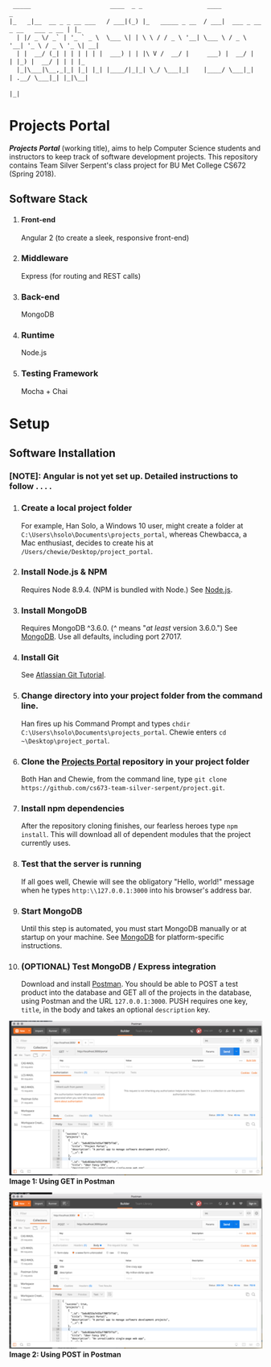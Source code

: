      _____                      ____  _ _                  ____                             _   
    |_   _|__  __ _ _ __ ___   / ___|(_) |_   _____ _ __  / ___|  ___ _ __ _ __   ___ _ __ | |_
      | |/ _ \/ _` | '_ ` _ \  \___ \| | \ \ / / _ \ '__| \___ \ / _ \ '__| '_ \ / _ \ '_ \| __|
      | |  __/ (_| | | | | | |  ___) | | |\ V /  __/ |     ___) |  __/ |  | |_) |  __/ | | | |_
      |_|\___|\__,_|_| |_| |_| |____/|_|_| \_/ \___|_|    |____/ \___|_|  | .__/ \___|_| |_|\__|
                                                                          |_|                   

# Projects Portal
 _**Projects Portal**_ (working title), aims to help Computer Science students and instructors to keep track of software development projects. This repository contains Team Silver Serpent's class project for BU Met College CS672 (Spring 2018).

## Software Stack
1. #### Front-end
   Angular 2 (to create a sleek, responsive front-end)

2. ### Middleware
   Express (for routing and REST calls)

3. ### Back-end
   MongoDB

4. ### Runtime
   Node.js

5. ### Testing Framework
   Mocha + Chai

# Setup
## Software Installation

### [NOTE]: Angular is not yet set up. Detailed instructions to follow . . . .

1. ### Create a local project folder
   For example, Han Solo, a Windows 10 user, might create a folder at `C:\Users\hsolo\Documents\projects_portal`, whereas Chewbacca, a Mac enthusiast, decides to create his at `/Users/chewie/Desktop/project_portal`.

2. ### Install Node.js & NPM
   Requires Node 8.9.4. (NPM is bundled with Node.)
   See [Node.js].

3. ### Install MongoDB
   Requires MongoDB ^3.6.0. (_^_ means  "_at least_ version 3.6.0.")
   See [MongoDB]. Use all defaults, including port 27017.

4. ### Install Git
   See [Atlassian Git Tutorial].

5. ### Change directory into your project folder from the command line.
   Han fires up his Command Prompt and types `chdir C:\Users\hsolo\Documents\projects_portal`. Chewie enters `cd ~\Desktop\project_portal`.

6. ### Clone the [Projects Portal] repository in your project folder
   Both Han and Chewie, from the command line, type `git clone https://github.com/cs673-team-silver-serpent/project.git`.  

7. ### Install npm dependencies
   After the repository cloning finishes, our fearless heroes type `npm install`. This will download all of dependent modules that the project currently uses.

8. ### Test that the server is running
   If all goes well, Chewie will see the obligatory "Hello, world!" message when he types `http:\\127.0.0.1:3000` into his browser's address bar.

9. ### Start MongoDB
   Until this step is automated, you must start MongoDB manually or at startup on your machine. See [MongoDB] for platform-specific instructions.

10. ### (OPTIONAL) Test MongoDB / Express integration
    Download and install [Postman]. You should be able to POST a test product into the database and GET all of the projects in the database, using Postman and the URL `127.0.0.1:3000`. PUSH requires one key, `title`, in the body and takes an optional `description` key.

![GET in Postman][GET]
**Image 1: Using GET in Postman**

![POST in Postman][POST]
**Image 2: Using POST in Postman**

<!-- links -->
[Atlassian Git Tutorial]: https://www.atlassian.com/git/tutorials/install-git
[MongoDB]: https://docs.mongodb.com/manual/administration/install-community/
[Node.js]: https://nodejs.org/en/
[Projects Portal]: https://github.com/cs673-team-silver-serpent/project.git
[GET]: images/GET.png
[POST]: images/POST.png
[Postman]: https://www.getpostman.com/
